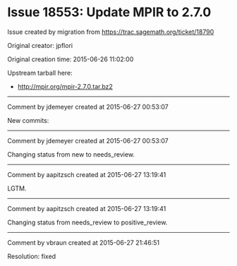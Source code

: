 # Issue 18553: Update MPIR to 2.7.0

Issue created by migration from https://trac.sagemath.org/ticket/18790

Original creator: jpflori

Original creation time: 2015-06-26 11:02:00

Upstream tarball here:
* http://mpir.org/mpir-2.7.0.tar.bz2


---

Comment by jdemeyer created at 2015-06-27 00:53:07

New commits:


---

Comment by jdemeyer created at 2015-06-27 00:53:07

Changing status from new to needs_review.


---

Comment by aapitzsch created at 2015-06-27 13:19:41

LGTM.


---

Comment by aapitzsch created at 2015-06-27 13:19:41

Changing status from needs_review to positive_review.


---

Comment by vbraun created at 2015-06-27 21:46:51

Resolution: fixed
